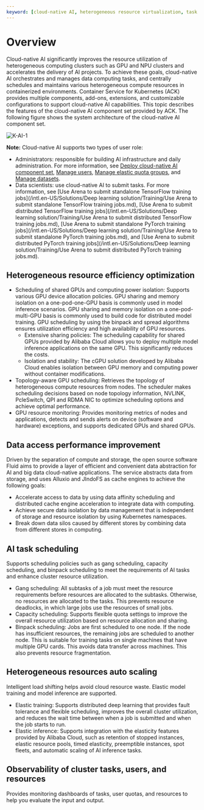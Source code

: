 ```yaml
---
keyword: [cloud-native AI, heterogeneous resource virtualization, task orchestration]
---
```


# Overview

Cloud-native AI significantly improves the resource utilization of heterogeneous computing clusters such as GPU and NPU clusters and accelerates the delivery of AI projects. To achieve these goals, cloud-native AI orchestrates and manages data computing tasks, and centrally schedules and maintains various heterogeneous compute resources in containerized environments. Container Service for Kubernetes \(ACK\) provides multiple components, add-ons, extensions, and customizable configurations to support cloud-native AI capabilities. This topic describes the features of the cloud-native AI component set provided by ACK. The following figure shows the system architecture of the cloud-native AI component set.

![K-AI-1](https://static-aliyun-doc.oss-accelerate.aliyuncs.com/assets/img/en-US/6205579161/p236339.png)

**Note:** Cloud-native AI supports two types of user role:

-   Administrators: responsible for building AI infrastructure and daily administration. For more information, see [Deploy cloud-native AI component set](), [Manage users](), [Manage elastic quota groups](), and [Manage datasets]().
-   Data scientists: use cloud-native AI to submit tasks. For more information, see [Use Arena to submit standalone TensorFlow training jobs](/intl.en-US/Solutions/Deep learning solution/Training/Use Arena to submit standalone TensorFlow training jobs.md), [Use Arena to submit distributed TensorFlow training jobs](/intl.en-US/Solutions/Deep learning solution/Training/Use Arena to submit distributed TensorFlow training jobs.md), [Use Arena to submit standalone PyTorch training jobs](/intl.en-US/Solutions/Deep learning solution/Training/Use Arena to submit standalone PyTorch training jobs.md), and [Use Arena to submit distributed PyTorch training jobs](/intl.en-US/Solutions/Deep learning solution/Training/Use Arena to submit distributed PyTorch training jobs.md).

## Heterogeneous resource efficiency optimization

-   Scheduling of shared GPUs and computing power isolation: Supports various GPU device allocation policies. GPU sharing and memory isolation on a one-pod-one-GPU basis is commonly used in model inference scenarios. GPU sharing and memory isolation on a one-pod-multi-GPU basis is commonly used to build code for distributed model training. GPU scheduling by using the binpack and spread algorithms ensures utilization efficiency and high availability of GPU resources.
    -   Extensive sharing policies: The scheduling capability for shared GPUs provided by Alibaba Cloud allows you to deploy multiple model inference applications on the same GPU. This significantly reduces the costs.
    -   Isolation and stability: The cGPU solution developed by Alibaba Cloud enables isolation between GPU memory and computing power without container modifications.
-   Topology-aware GPU scheduling: Retrieves the topology of heterogeneous compute resources from nodes. The scheduler makes scheduling decisions based on node topology information, NVLINK, PcleSwitch, QPI and RDMA NIC to optimize scheduling options and achieve optimal performance.
-   GPU resource monitoring: Provides monitoring metrics of nodes and applications, detects and sends alerts on device \(software and hardware\) exceptions, and supports dedicated GPUs and shared GPUs.

## Data access performance improvement

Driven by the separation of compute and storage, the open source software Fluid aims to provide a layer of efficient and convenient data abstraction for AI and big data cloud-native applications. The service abstracts data from storage, and uses Alluxio and JIndoFS as cache engines to achieve the following goals:

-   Accelerate access to data by using data affinity scheduling and distributed cache engine acceleration to integrate data with computing.
-   Achieve secure data isolation by data management that is independent of storage and resource isolation by using Kubernetes namespaces.
-   Break down data silos caused by different stores by combining data from different stores in computing.

## AI task scheduling

Supports scheduling policies such as gang scheduling, capacity scheduling, and binpack scheduling to meet the requirements of AI tasks and enhance cluster resource utilization.

-   Gang scheduling: All subtasks of a job must meet the resource requirements before resources are allocated to the subtasks. Otherwise, no resources are allocated to the tasks. This prevents resource deadlocks, in which large jobs use the resources of small jobs.
-   Capacity scheduling: Supports flexible quota settings to improve the overall resource utilization based on resource allocation and sharing.
-   Binpack scheduling: Jobs are first scheduled to one node. If the node has insufficient resources, the remaining jobs are scheduled to another node. This is suitable for training tasks on single machines that have multiple GPU cards. This avoids data transfer across machines. This also prevents resource fragmentation.

## Heterogeneous resources auto scaling

Intelligent load shifting helps avoid cloud resource waste. Elastic model training and model inference are supported.

-   Elastic training: Supports distributed deep learning that provides fault tolerance and flexible scheduling, improves the overall cluster utilization, and reduces the wait time between when a job is submitted and when the job starts to run.
-   Elastic inference: Supports integration with the elasticity features provided by Alibaba Cloud, such as retention of stopped instances, elastic resource pools, timed elasticity, preemptible instances, spot fleets, and automatic scaling of AI inference tasks.

## Observability of cluster tasks, users, and resources

Provides monitoring dashboards of tasks, user quotas, and resources to help you evaluate the input and output.

